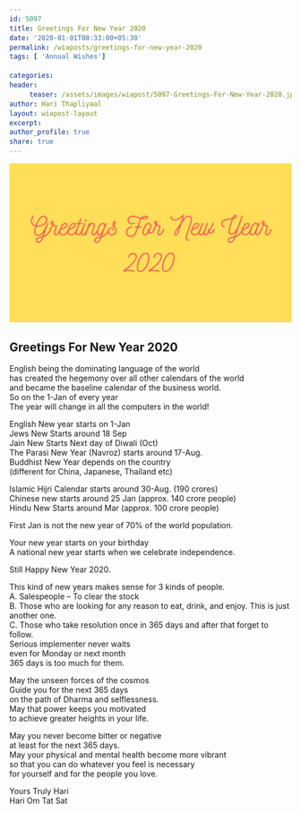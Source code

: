 ```yaml
--- 
id: 5097 
title: Greetings For New Year 2020
date: '2020-01-01T08:33:00+05:30'
permalink: /wiaposts/greetings-for-new-year-2020
tags: [ 'Annual Wishes']

categories: 
header:
     teaser: /assets/images/wiapost/5097-Greetings-For-New-Year-2020.jpg
author: Hari Thapliyaal 
layout: wiapost-layout
excerpt:  
author_profile: true 
share: true 
---
```


![Greetings For New Year 2020](/assets/images/wiapost/5097-Greetings-For-New-Year-2020.jpg)   
   
## Greetings For New Year 2020   
   
English being the dominating language of the world  
has created the hegemony over all other calendars of the world  
and became the baseline calendar of the business world.  
So on the 1-Jan of every year  
The year will change in all the computers in the world!

English New year starts on 1-Jan  
Jews New Starts around 18 Sep  
Jain New Starts Next day of Diwali (Oct)  
The Parasi New Year (Navroz) starts around 17-Aug.  
Buddhist New Year depends on the country  
(different for China, Japanese, Thailand etc)

Islamic Hijri Calendar starts around 30-Aug. (190 crores)  
Chinese new starts around 25 Jan (approx. 140 crore people)  
Hindu New Starts around Mar (approx. 100 crore people)

First Jan is not the new year of 70% of the world population.

Your new year starts on your birthday  
A national new year starts when we celebrate independence.

Still Happy New Year 2020.

This kind of new years makes sense for 3 kinds of people.  
A. Salespeople – To clear the stock  
B. Those who are looking for any reason to eat, drink, and enjoy. This is just another one.  
C. Those who take resolution once in 365 days and after that forget to follow.  
Serious implementer never waits  
even for Monday or next month  
365 days is too much for them.

May the unseen forces of the cosmos  
Guide you for the next 365 days  
on the path of Dharma and selflessness.  
May that power keeps you motivated  
to achieve greater heights in your life.

May you never become bitter or negative  
at least for the next 365 days.  
May your physical and mental health become more vibrant  
so that you can do whatever you feel is necessary  
for yourself and for the people you love.

Yours Truly Hari  
Hari Om Tat Sat


